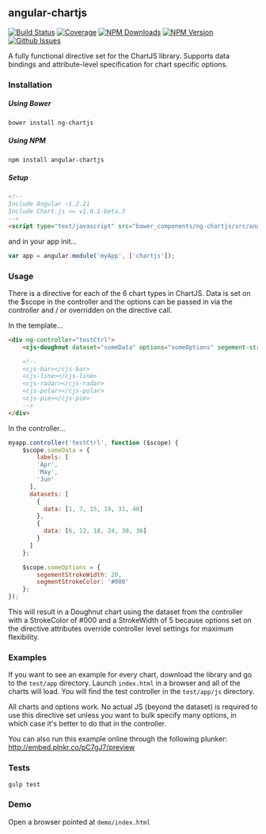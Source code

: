 ## angular-chartjs


[![Build Status](http://img.shields.io/travis/petermelias/angular-chartjs.svg)](https://travis-ci.org/petermelias/angular-chartjs)
[![Coverage](http://img.shields.io/coveralls/petermelias/angular-chartjs.svg)](https://coveralls.io/r/petermelias/angular-chartjs)
[![NPM Downloads](http://img.shields.io/npm/dm/angular-chartjs.svg)](https://www.npmjs.org/package/angular-chartjs)
[![NPM Version](http://img.shields.io/npm/v/angular-chartjs.svg)](https://www.npmjs.org/package/angular-chartjs)
[![Github Issues](http://img.shields.io/github/issues/petermelias/angular-chartjs.svg)](https://github.com/petermelias/angular-chartjs/issues)


A fully functional directive set for the ChartJS library. Supports data bindings and attribute-level specification for chart specific options.

### Installation

##### Using Bower

```bash
bower install ng-chartjs
```

##### Using NPM

```bash
npm install angular-chartjs
```


##### Setup

```html
<!--
Include Angular ~1.2.21
Include Chart.js >= v1.0.1-beta.3
-->
<script type="text/javascript" src="bower_components/ng-chartjs/src/angular-chartjs.js"></script>
```

and in your app init...

```javascript
var app = angular.module('myApp', ['chartjs']);
```

### Usage

There is a directive for each of the 6 chart types in ChartJS. Data is set on the $scope in the controller and the options can be passed in via the controller and / or overridden on the directive call.

In the template...

```html
<div ng-controller="testCtrl">
	<cjs-doughnut dataset="someData" options="someOptions" segement-stroke-width="5"></cjs-doughnut>

	<!--
	<cjs-bar></cjs-bar>
	<cjs-line></cjs-line>
	<cjs-radar></cjs-radar>
	<cjs-polar></cjs-polar>
	<cjs-pie></cjs-pie>
	-->
</div>
```

In the controller...

```javascript
myapp.controller('testCtrl', function ($scope) {
	$scope.someData = {
		labels: [
        'Apr', 
        'May', 
        'Jun'
      ],
      datasets: [
        {
          data: [1, 7, 15, 19, 31, 40]
        },
        {
          data: [6, 12, 18, 24, 30, 36]
        }
      ]
	};

	$scope.someOptions = {
		segementStrokeWidth: 20,
		segmentStrokeColor: '#000'
	};
});
```

This will result in a Doughnut chart using the dataset from the controller with a StrokeColor of #000 and a StrokeWidth of 5 because options set on the directive attributes override controller level settings for maximum flexibility.

### Examples

If you want to see an example for every chart, download the library and go to the ```test/app``` directory. Launch ```index.html``` in a browser and all of the charts will load. You will find the test controller in the ```test/app/js``` directory.

All charts and options work. No actual JS (beyond the dataset) is required to use this directive set unless you want to bulk specify many options, in which case it's better to do that in the controller.

You can also run this example online through the following plunker: http://embed.plnkr.co/pC7gJ7/preview


### Tests

```bash
gulp test
```

### Demo

Open a browser pointed at ```demo/index.html```



